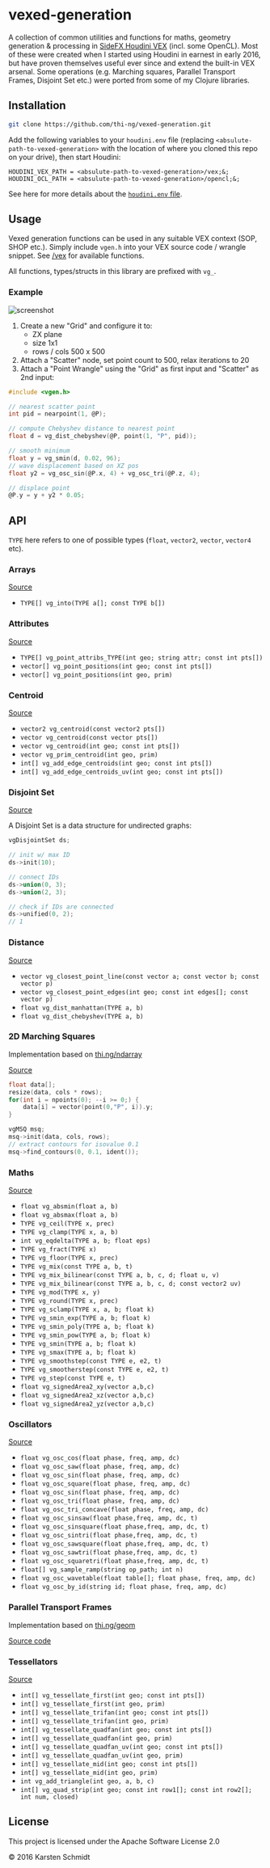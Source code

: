 # vexed-generation

A collection of common utilities and functions for maths, geometry
generation & processing in [SideFX Houdini
VEX](https://www.sidefx.com/docs/houdini/vex/) (incl. some OpenCL). Most
of these were created when I started using Houdini in earnest in early
2016, but have proven themselves useful ever since and extend the
built-in VEX arsenal. Some operations (e.g. Marching squares, Parallel
Transport Frames, Disjoint Set etc.) were ported from some of my Clojure
libraries.

## Installation

```bash
git clone https://github.com/thi-ng/vexed-generation.git
```

Add the following variables to your `houdini.env` file (replacing
`<absulute-path-to-vexed-generation>` with the location of where you
cloned this repo on your drive), then start Houdini:

```
HOUDINI_VEX_PATH = <absulute-path-to-vexed-generation>/vex;&;
HOUDINI_OCL_PATH = <absulute-path-to-vexed-generation>/opencl;&;
```

See here for more details about the [`houdini.env` file](https://www.sidefx.com/docs/houdini/basics/config_env.html).

## Usage

Vexed generation functions can be used in any suitable VEX context (SOP,
SHOP etc.). Simply include `vgen.h` into your VEX source code / wrangle
snippet. See [/vex](vex/) for available functions.

All functions, types/structs in this library are prefixed with `vg_`.

### Example

![screenshot](assets/example-displacement.jpg)

1. Create a new "Grid" and configure it to:
    - ZX plane
    - size 1x1
    - rows / cols 500 x 500
2. Attach a "Scatter" node, set point count to 500, relax iterations to 20
3. Attach a "Point Wrangle" using the "Grid" as first input and "Scatter" as 2nd input:

```c
#include <vgen.h>

// nearest scatter point
int pid = nearpoint(1, @P);

// compute Chebyshev distance to nearest point
float d = vg_dist_chebyshev(@P, point(1, "P", pid));

// smooth minimum
float y = vg_smin(d, 0.02, 96);
// wave displacement based on XZ pos
float y2 = vg_osc_sin(@P.x, 4) + vg_osc_tri(@P.z, 4);

// displace point
@P.y = y + y2 * 0.05;
```

## API

`TYPE` here refers to one of possible types (`float`, `vector2`, `vector`, `vector4` etc).

### Arrays

[Source](vex/vgen_arrays.h)

- `TYPE[] vg_into(TYPE a[]; const TYPE b[])`

### Attributes

[Source](vex/vgen_attribs.h)

- `TYPE[] vg_point_attribs_TYPE(int geo; string attr; const int pts[])`
- `vector[] vg_point_positions(int geo; const int pts[])`
- `vector[] vg_point_positions(int geo, prim)`

### Centroid

[Source](vex/vgen_centroid.h)

- `vector2 vg_centroid(const vector2 pts[])`
- `vector vg_centroid(const vector pts[])`
- `vector vg_centroid(int geo; const int pts[])`
- `vector vg_prim_centroid(int geo, prim)`
- `int[] vg_add_edge_centroids(int geo; const int pts[])`
- `int[] vg_add_edge_centroids_uv(int geo; const int pts[])`

### Disjoint Set

[Source](vex/vgen_disjointset.h)

A Disjoint Set is a data structure for undirected graphs:

```c
vgDisjointSet ds;

// init w/ max ID
ds->init(10);

// connect IDs
ds->union(0, 3);
ds->union(2, 3);

// check if IDs are connected
ds->unified(0, 2);
// 1
```

### Distance

[Source](vex/vgen_distance.h)

- `vector vg_closest_point_line(const vector a; const vector b; const vector p)`
- `vector vg_closest_point_edges(int geo; const int edges[]; const vector p)`
- `float vg_dist_manhattan(TYPE a, b)`
- `float vg_dist_chebyshev(TYPE a, b)`

### 2D Marching Squares

Implementation based on
[thi.ng/ndarray](https://github.com/thi-ng/ndarray/blob/master/src/contours.org)

[Source](vex/vgen_marchingsquares.h)

```c
float data[];
resize(data, cols * rows);
for(int i = npoints(0); --i >= 0;) {
    data[i] = vector(point(0,"P", i)).y;
}

vgMSQ msq;
msq->init(data, cols, rows);
// extract contours for isovalue 0.1
msq->find_contours(0, 0.1, ident());
```

### Maths

[Source](vex/vgen_math.h)

- `float vg_absmin(float a, b)`
- `float vg_absmax(float a, b)`
- `TYPE vg_ceil(TYPE x, prec)`
- `TYPE vg_clamp(TYPE x, a, b)`
- `int vg_eqdelta(TYPE a, b; float eps)`
- `TYPE vg_fract(TYPE x)`
- `TYPE vg_floor(TYPE x, prec)`
- `TYPE vg_mix(const TYPE a, b, t)`
- `TYPE vg_mix_bilinear(const TYPE a, b, c, d; float u, v)`
- `TYPE vg_mix_bilinear(const TYPE a, b, c, d; const vector2 uv)`
- `TYPE vg_mod(TYPE x, y)`
- `TYPE vg_round(TYPE x, prec)`
- `TYPE vg_sclamp(TYPE x, a, b; float k)`
- `TYPE vg_smin_exp(TYPE a, b; float k)`
- `TYPE vg_smin_poly(TYPE a, b; float k)`
- `TYPE vg_smin_pow(TYPE a, b; float k)`
- `TYPE vg_smin(TYPE a, b; float k)`
- `TYPE vg_smax(TYPE a, b; float k)`
- `TYPE vg_smoothstep(const TYPE e, e2, t)`
- `TYPE vg_smootherstep(const TYPE e, e2, t)`
- `TYPE vg_step(const TYPE e, t)`
- `float vg_signedArea2_xy(vector a,b,c)`
- `float vg_signedArea2_xz(vector a,b,c)`
- `float vg_signedArea2_yz(vector a,b,c)`

### Oscillators

[Source](vex/vgen_osc.h)

- `float vg_osc_cos(float phase, freq, amp, dc)`
- `float vg_osc_saw(float phase, freq, amp, dc)`
- `float vg_osc_sin(float phase, freq, amp, dc)`
- `float vg_osc_square(float phase, freq, amp, dc)`
- `float vg_osc_sin(float phase, freq, amp, dc)`
- `float vg_osc_tri(float phase, freq, amp, dc)`
- `float vg_osc_tri_concave(float phase, freq, amp, dc)`
- `float vg_osc_sinsaw(float phase,freq, amp, dc, t)`
- `float vg_osc_sinsquare(float phase,freq, amp, dc, t)`
- `float vg_osc_sintri(float phase,freq, amp, dc, t)`
- `float vg_osc_sawsquare(float phase,freq, amp, dc, t)`
- `float vg_osc_sawtri(float phase,freq, amp, dc, t)`
- `float vg_osc_squaretri(float phase,freq, amp, dc, t)`
- `float[] vg_sample_ramp(string op_path; int n)`
- `float vg_osc_wavetable(float table[]; float phase, freq, amp, dc)`
- `float vg_osc_by_id(string id; float phase, freq, amp, dc)`

### Parallel Transport Frames

Implementation based on [thi.ng/geom](https://github.com/thi-ng/geom/blob/develop/src/types/ptf.org)

[Source code](vex/vgen_ptf.h)

### Tessellators

[Source](vex/vgen_tessel.h)

- `int[] vg_tessellate_first(int geo; const int pts[])`
- `int[] vg_tessellate_first(int geo, prim)`
- `int[] vg_tessellate_trifan(int geo; const int pts[])`
- `int[] vg_tessellate_trifan(int geo, prim)`
- `int[] vg_tessellate_quadfan(int geo; const int pts[])`
- `int[] vg_tessellate_quadfan(int geo, prim)`
- `int[] vg_tessellate_quadfan_uv(int geo; const int pts[])`
- `int[] vg_tessellate_quadfan_uv(int geo, prim)`
- `int[] vg_tessellate_mid(int geo; const int pts[])`
- `int[] vg_tessellate_mid(int geo, prim)`
- `int vg_add_triangle(int geo, a, b, c)`
- `int[] vg_quad_strip(int geo; const int row1[]; const int row2[]; int num, closed)`

## License

This project is licensed under the Apache Software License 2.0

&copy; 2016 Karsten Schmidt